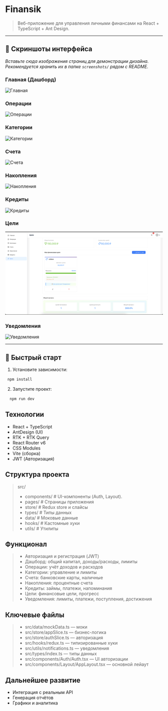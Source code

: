 # Finansik

> Веб-приложение для управления личными финансами на React + TypeScript + Ant Design.

---

## 📸 Скриншоты интерфейса

_Вставьте сюда изображения страниц для демонстрации дизайна. Рекомендуется хранить их в папке `screenshots/` рядом с README._

### Главная (Дашборд)

![Главная](screenshots/dashboard.png)

### Операции

![Операции](screenshots/operations.png)

### Категории

![Категории](screenshots/categories.png)

### Счета

![Счета](screenshots/assets.png)

### Накопления

![Накопления](screenshots/savings.png)

### Кредиты

![Кредиты](screenshots/loans.png)

### Цели

![Цели](screenshots/goals.png)

### Уведомления

![Уведомления](screenshots/notifications.png)

---

## 🚀 Быстрый старт

1. Установите зависимости:

```sh
 npm install
```

2. Запустите проект:

```sh
  npm run dev
```

## Технологии

- React + TypeScript
- AntDesign (UI)
- RTK + RTK Query
- React Router v6
- CSS Modules
- Vite (сборка)
- JWT (Авторизация)

## Структура проекта

> src/
>
> - components/ # UI-компоненты (Auth, Layout).
> - pages/ # Страницы приложения
> - store/ # Redux store и слайсы
> - types/ # Типы данных
> - data/ # Моковые данные
> - hooks/ # Кастомные хуки
> - utils/ # Утилиты

## Функционал

> - Авторизация и регистрация (JWT)
> - Дашборд: общий капитал, доходы/расходы, лимиты
> - Операции: учёт доходов и расходов
> - Категории: управление и лимиты
> - Счета: банковские карты, наличные
> - Накопления: процентные счета
> - Кредиты: займы, платежи, напоминания
> - Цели: финансовые цели, прогресс
> - Уведомления: лимиты, платежи, поступления, достижения

## Ключевые файлы

> - src/data/mockData.ts — моки
> - src/store/appSlice.ts — бизнес-логика
> - src/store/authSlice.ts — авторизация
> - src/hooks/redux.ts — типизированные хуки
> - src/utils/notifications.ts — уведомления
> - src/types/index.ts — типы данных
> - src/components/Auth/Auth.tsx — UI авторизации
> - src/components/Layout/AppLayout.tsx — основной лейаут

## Дальнейшее развитие

- Интеграция с реальным API
- Генерация отчётов
- Графики и аналитика
